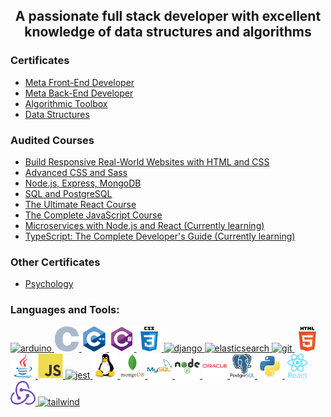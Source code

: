 <h2 align="center">A passionate full stack developer with excellent knowledge of data structures and algorithms</h2>

<h3 align="left">Certificates</h3>
<ul>
  <li><a href="https://coursera.org/share/801684cf910a0a00e34d74b420472854" alt="certificate">Meta Front-End Developer</a></li>
  <li><a href="https://coursera.org/share/d30f0ed82ff5227748feabfec9419ca0" alt="certificate">Meta Back-End Developer</a></li>
  <li><a href="https://coursera.org/share/55da081042daab26e1cbca3e2954cca2" alt="certificate">Algorithmic Toolbox</a></li>
  <li><a href="https://coursera.org/share/dea7c08f4a0a5cf804f0d5212b9edd40" alt="certificate">Data Structures</a></li>
</ul>



<h3 align="left">Audited Courses</h3>
<ul>
  <li><a href="https://www.udemy.com/course/design-and-develop-a-killer-website-with-html5-and-css3/">Build Responsive Real-World Websites with HTML and CSS</a></li>
  <li><a href="https://www.udemy.com/course/advanced-css-and-sass/">Advanced CSS and Sass</a></li>
  <li><a href="https://www.udemy.com/course/nodejs-express-mongodb-bootcamp/">Node.js, Express, MongoDB</a></li>
  <li><a href="https://www.udemy.com/course/sql-and-postgresql/">SQL and PostgreSQL</a></li>
  <li><a href="https://www.udemy.com/course/the-ultimate-react-course/">The Ultimate React Course</a></li>
  <li><a href="https://www.udemy.com/course/the-complete-javascript-course/">The Complete JavaScript Course</a></li>
  <li><a href="https://www.udemy.com/course/microservices-with-node-js-and-react/">Microservices with Node.js and React (Currently learning)</a></li>
  <li><a href="https://www.udemy.com/course/typescript-the-complete-developers-guide/">TypeScript: The Complete Developer's Guide (Currently learning)</a></li>
  
</ul>

<h3 align="left">Other Certificates</h3>
<ul>
  <li><a href="https://coursera.org/share/cc111b15b275e06d88ec08c77909755b">Psychology</a></li>
</ul>

<h3 align="left">Languages and Tools:</h3>

<p align="left"> <a href="https://www.arduino.cc/" target="_blank" rel="noreferrer"> <img src="https://cdn.worldvectorlogo.com/logos/arduino-1.svg" alt="arduino" width="40" height="40"/> </a> <a href="https://www.cprogramming.com/" target="_blank" rel="noreferrer"> <img src="https://raw.githubusercontent.com/devicons/devicon/master/icons/c/c-original.svg" alt="c" width="40" height="40"/> </a> <a href="https://www.w3schools.com/cpp/" target="_blank" rel="noreferrer"> <img src="https://raw.githubusercontent.com/devicons/devicon/master/icons/cplusplus/cplusplus-original.svg" alt="cplusplus" width="40" height="40"/> </a> <a href="https://www.w3schools.com/cs/" target="_blank" rel="noreferrer"> <img src="https://raw.githubusercontent.com/devicons/devicon/master/icons/csharp/csharp-original.svg" alt="csharp" width="40" height="40"/> </a> <a href="https://www.w3schools.com/css/" target="_blank" rel="noreferrer"> <img src="https://raw.githubusercontent.com/devicons/devicon/master/icons/css3/css3-original-wordmark.svg" alt="css3" width="40" height="40"/> </a> <a href="https://www.djangoproject.com/" target="_blank" rel="noreferrer"> <img src="https://cdn.worldvectorlogo.com/logos/django.svg" alt="django" width="40" height="40"/> </a> <a href="https://www.elastic.co" target="_blank" rel="noreferrer"> <img src="https://www.vectorlogo.zone/logos/elastic/elastic-icon.svg" alt="elasticsearch" width="40" height="40"/> </a> <a href="https://git-scm.com/" target="_blank" rel="noreferrer"> <img src="https://www.vectorlogo.zone/logos/git-scm/git-scm-icon.svg" alt="git" width="40" height="40"/> </a> <a href="https://www.w3.org/html/" target="_blank" rel="noreferrer"> <img src="https://raw.githubusercontent.com/devicons/devicon/master/icons/html5/html5-original-wordmark.svg" alt="html5" width="40" height="40"/> </a> <a href="https://www.java.com" target="_blank" rel="noreferrer"> <img src="https://raw.githubusercontent.com/devicons/devicon/master/icons/java/java-original.svg" alt="java" width="40" height="40"/> </a> <a href="https://developer.mozilla.org/en-US/docs/Web/JavaScript" target="_blank" rel="noreferrer"> <img src="https://raw.githubusercontent.com/devicons/devicon/master/icons/javascript/javascript-original.svg" alt="javascript" width="40" height="40"/> </a> <a href="https://jestjs.io" target="_blank" rel="noreferrer"> <img src="https://www.vectorlogo.zone/logos/jestjsio/jestjsio-icon.svg" alt="jest" width="40" height="40"/> </a> <a href="https://www.linux.org/" target="_blank" rel="noreferrer"> <img src="https://raw.githubusercontent.com/devicons/devicon/master/icons/linux/linux-original.svg" alt="linux" width="40" height="40"/> </a> <a href="https://www.mongodb.com/" target="_blank" rel="noreferrer"> <img src="https://raw.githubusercontent.com/devicons/devicon/master/icons/mongodb/mongodb-original-wordmark.svg" alt="mongodb" width="40" height="40"/> </a> <a href="https://www.mysql.com/" target="_blank" rel="noreferrer"> <img src="https://raw.githubusercontent.com/devicons/devicon/master/icons/mysql/mysql-original-wordmark.svg" alt="mysql" width="40" height="40"/> </a> <a href="https://nodejs.org" target="_blank" rel="noreferrer"> <img src="https://raw.githubusercontent.com/devicons/devicon/master/icons/nodejs/nodejs-original-wordmark.svg" alt="nodejs" width="40" height="40"/> </a> <a href="https://www.oracle.com/" target="_blank" rel="noreferrer"> <img src="https://raw.githubusercontent.com/devicons/devicon/master/icons/oracle/oracle-original.svg" alt="oracle" width="40" height="40"/> </a> <a href="https://www.postgresql.org" target="_blank" rel="noreferrer"> <img src="https://raw.githubusercontent.com/devicons/devicon/master/icons/postgresql/postgresql-original-wordmark.svg" alt="postgresql" width="40" height="40"/> </a> <a href="https://www.python.org" target="_blank" rel="noreferrer"> <img src="https://raw.githubusercontent.com/devicons/devicon/master/icons/python/python-original.svg" alt="python" width="40" height="40"/> </a> <a href="https://reactjs.org/" target="_blank" rel="noreferrer"> <img src="https://raw.githubusercontent.com/devicons/devicon/master/icons/react/react-original-wordmark.svg" alt="react" width="40" height="40"/> </a> <a href="https://redux.js.org" target="_blank" rel="noreferrer"> <img src="https://raw.githubusercontent.com/devicons/devicon/master/icons/redux/redux-original.svg" alt="redux" width="40" height="40"/> </a> <a href="https://tailwindcss.com/" target="_blank" rel="noreferrer"> <img src="https://www.vectorlogo.zone/logos/tailwindcss/tailwindcss-icon.svg" alt="tailwind" width="40" height="40"/> </a> </p>
